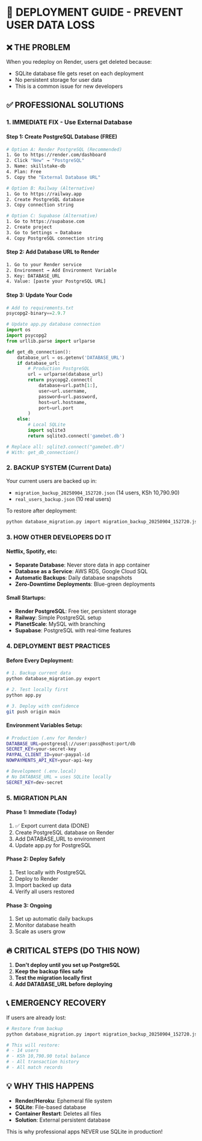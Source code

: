 # 🚀 DEPLOYMENT GUIDE - PREVENT USER DATA LOSS

## ❌ THE PROBLEM
When you redeploy on Render, users get deleted because:
- SQLite database file gets reset on each deployment
- No persistent storage for user data
- This is a common issue for new developers

## ✅ PROFESSIONAL SOLUTIONS

### 1. **IMMEDIATE FIX - Use External Database**

#### Step 1: Create PostgreSQL Database (FREE)
```bash
# Option A: Render PostgreSQL (Recommended)
1. Go to https://render.com/dashboard
2. Click "New" → "PostgreSQL"
3. Name: skillstake-db
4. Plan: Free
5. Copy the "External Database URL"

# Option B: Railway (Alternative)
1. Go to https://railway.app
2. Create PostgreSQL database
3. Copy connection string

# Option C: Supabase (Alternative)
1. Go to https://supabase.com
2. Create project
3. Go to Settings → Database
4. Copy PostgreSQL connection string
```

#### Step 2: Add Database URL to Render
```bash
1. Go to your Render service
2. Environment → Add Environment Variable
3. Key: DATABASE_URL
4. Value: [paste your PostgreSQL URL]
```

#### Step 3: Update Your Code
```python
# Add to requirements.txt
psycopg2-binary==2.9.7

# Update app.py database connection
import os
import psycopg2
from urllib.parse import urlparse

def get_db_connection():
    database_url = os.getenv('DATABASE_URL')
    if database_url:
        # Production PostgreSQL
        url = urlparse(database_url)
        return psycopg2.connect(
            database=url.path[1:],
            user=url.username,
            password=url.password,
            host=url.hostname,
            port=url.port
        )
    else:
        # Local SQLite
        import sqlite3
        return sqlite3.connect('gamebet.db')

# Replace all: sqlite3.connect("gamebet.db")
# With: get_db_connection()
```

### 2. **BACKUP SYSTEM (Current Data)**

Your current users are backed up in:
- `migration_backup_20250904_152720.json` (14 users, KSh 10,790.90)
- `real_users_backup.json` (10 real users)

To restore after deployment:
```bash
python database_migration.py import migration_backup_20250904_152720.json
```

### 3. **HOW OTHER DEVELOPERS DO IT**

#### Netflix, Spotify, etc:
- **Separate Database**: Never store data in app container
- **Database as a Service**: AWS RDS, Google Cloud SQL
- **Automatic Backups**: Daily database snapshots
- **Zero-Downtime Deployments**: Blue-green deployments

#### Small Startups:
- **Render PostgreSQL**: Free tier, persistent storage
- **Railway**: Simple PostgreSQL setup
- **PlanetScale**: MySQL with branching
- **Supabase**: PostgreSQL with real-time features

### 4. **DEPLOYMENT BEST PRACTICES**

#### Before Every Deployment:
```bash
# 1. Backup current data
python database_migration.py export

# 2. Test locally first
python app.py

# 3. Deploy with confidence
git push origin main
```

#### Environment Variables Setup:
```bash
# Production (.env for Render)
DATABASE_URL=postgresql://user:pass@host:port/db
SECRET_KEY=your-secret-key
PAYPAL_CLIENT_ID=your-paypal-id
NOWPAYMENTS_API_KEY=your-api-key

# Development (.env.local)
# No DATABASE_URL = uses SQLite locally
SECRET_KEY=dev-secret
```

### 5. **MIGRATION PLAN**

#### Phase 1: Immediate (Today)
1. ✅ Export current data (DONE)
2. Create PostgreSQL database on Render
3. Add DATABASE_URL to environment
4. Update app.py for PostgreSQL

#### Phase 2: Deploy Safely
1. Test locally with PostgreSQL
2. Deploy to Render
3. Import backed up data
4. Verify all users restored

#### Phase 3: Ongoing
1. Set up automatic daily backups
2. Monitor database health
3. Scale as users grow

## 🔥 CRITICAL STEPS (DO THIS NOW)

1. **Don't deploy until you set up PostgreSQL**
2. **Keep the backup files safe**
3. **Test the migration locally first**
4. **Add DATABASE_URL before deploying**

## 📞 EMERGENCY RECOVERY

If users are already lost:
```bash
# Restore from backup
python database_migration.py import migration_backup_20250904_152720.json

# This will restore:
# - 14 users
# - KSh 10,790.90 total balance
# - All transaction history
# - All match records
```

## 💡 WHY THIS HAPPENS

- **Render/Heroku**: Ephemeral file system
- **SQLite**: File-based database
- **Container Restart**: Deletes all files
- **Solution**: External persistent database

This is why professional apps NEVER use SQLite in production!